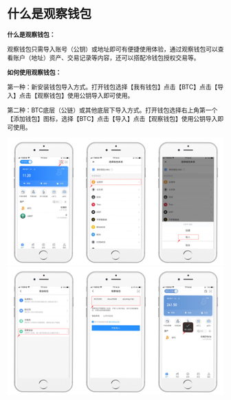 # 什么是观察钱包

**什么是观察钱包：**

观察钱包只需导入账号（公钥）或地址即可有便捷使用体验，通过观察钱包可以查看账户（地址）资产、交易记录等内容，还可以搭配冷钱包授权交易等。

**如何使用观察钱包：**

第一种：新安装钱包导入方式。打开钱包选择【我有钱包】点击【BTC】点击【导入】点击【观察钱包】使用公钥导入即可使用。

第二种：BTC底层（公链）或其他底层下导入方式。打开钱包选择右上角第一个【添加钱包】图标，选择【BTC】点击【导入】点击【观察钱包】使用公钥导入即可使用。

![](<../../.gitbook/assets/1 (48).png>) ![](<../../.gitbook/assets/2 (30).png>)

